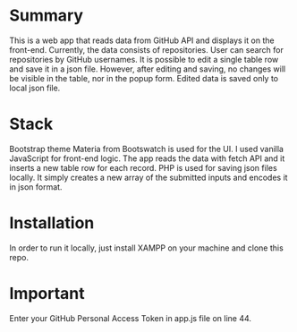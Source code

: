 # Summary

This is a web app that reads data from GitHub API and displays it on the front-end. Currently, the data consists of repositories. User can search for repositories by GitHub usernames. 
It is possible to edit a single table row and save it in a json file. However, after editing and saving, no changes will be visible in the table, nor in the popup form.
Edited data is saved only to local json file. 

# Stack

Bootstrap theme Materia from Bootswatch is used for the UI. 
I used vanilla JavaScript for front-end logic. The app reads the data with fetch API and it inserts a new table row for each record.
PHP is used for saving json files locally. It simply creates a new array of the submitted inputs and encodes it in json format.

# Installation

In order to run it locally, just install XAMPP on your machine and clone this repo.

# Important

Enter your GitHub Personal Access Token in app.js file on line 44.
